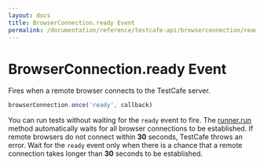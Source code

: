 ```yaml
---
layout: docs
title: BrowserConnection.ready Event
permalink: /documentation/reference/testcafe-api/browserconnection/ready.html
---
```

# BrowserConnection.ready Event

Fires when a remote browser connects to the TestCafe server.

```js
browserConnection.once('ready', callback)
```

You can run tests without waiting for the `ready` event to fire. The [runner.run](../runner/run.md) method automatically waits for all browser connections to be established. If remote browsers do not connect within **30** seconds, TestCafe throws an error. Wait for the `ready` event only when there is a chance that a remote connection takes longer than **30** seconds to be established.
